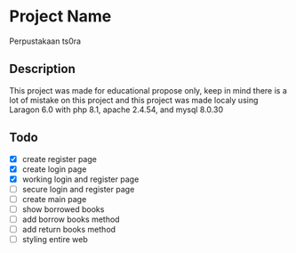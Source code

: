 # Project Name

Perpustakaan ts0ra

## Description

This project was made for educational propose only, keep in mind there is a lot of mistake on this project and this project was made localy using Laragon 6.0 with php 8.1, apache 2.4.54, and mysql 8.0.30

## Todo

- [x] create register page
- [x] create login page
- [x] working login and register page
- [ ] secure login and register page
- [ ] create main page
- [ ] show borrowed books
- [ ] add borrow books method
- [ ] add return books method
- [ ] styling entire web